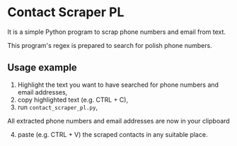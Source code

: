 # Contact Scraper PL

It is a simple Python program to scrap phone numbers and email from text.

This program's regex is prepared to search for polish phone numbers.

## Usage example

1. Highlight the text you want to have searched for phone numbers and email addresses,
2. copy highlighted text (e.g. CTRL + C),
3. run ```contact_scraper_pl.py```,

All extracted phone numbers and email addresses are now in your clipboard

4. paste (e.g. CTRL + V) the scraped contacts in any suitable place.